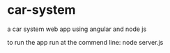 # car-system
a car system web app using angular and node js

to run the app run at the commend line: node server.js
